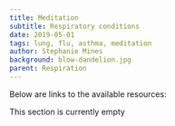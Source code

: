 ```yaml
---
title: Meditation
subtitle: Respiratory conditions
date: 2019-05-01
tags: lung, flu, asthma, meditation
author: Stephanie Mines
background: blow-dandelion.jpg
parent: Respiration
---
```


Below are links to the available resources:

This section is currently empty
